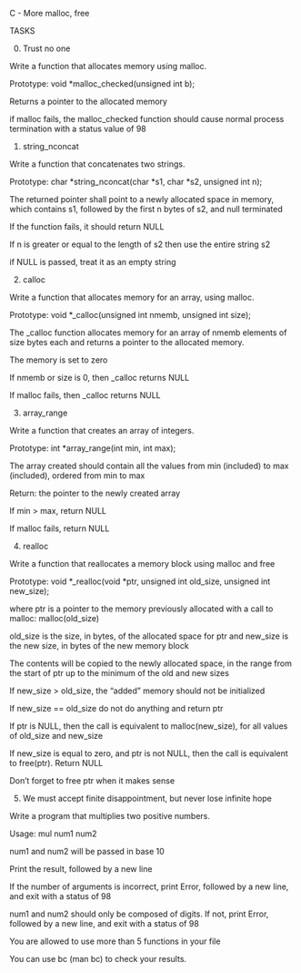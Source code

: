 C - More malloc, free
    
TASKS
		
0. Trust no one
   	 
Write a function that allocates memory using malloc.
      	

		
Prototype: void *malloc_checked(unsigned int b);
	   	

			
Returns a pointer to the allocated memory
	  

		
if malloc fails, the malloc_checked function should cause normal process termination with a status value of 98
   	  

		
1. string_nconcat
	
Write a function that concatenates two strings.
      	

		
Prototype: char *string_nconcat(char *s1, char *s2, unsigned int n);
	   	

			
The returned pointer shall point to a newly allocated space in memory, which contains s1, followed by the first n bytes of s2, and null terminated
    	     

		
If the function fails, it should return NULL
       

	
If n is greater or equal to the length of s2 then use the entire string s2
     

	
if NULL is passed, treat it as an empty string
   	

		
2. calloc
	
Write a function that allocates memory for an array, using malloc.
      	

		
Prototype: void *_calloc(unsigned int nmemb, unsigned int size);
	   	

			
The _calloc function allocates memory for an array of nmemb elements of size bytes each and returns a pointer to the allocated memory.
    	    

		
The memory is set to zero
    	   

		
If nmemb or size is 0, then _calloc returns NULL
   	 

		
If malloc fails, then _calloc returns NULL
   	  

		
3. array_range
	
Write a function that creates an array of integers.
      	

		
Prototype: int *array_range(int min, int max);
	       

		
The array created should contain all the values from min (included) to max (included), ordered from min to max
    	  

		
Return: the pointer to the newly created array
	    

		
If min > max, return NULL
       

	
If malloc fails, return NULL
   	  

		
4. realloc
	
Write a function that reallocates a memory block using malloc and free
      	

		
Prototype: void *_realloc(void *ptr, unsigned int old_size, unsigned int new_size);
	   	

			
where ptr is a pointer to the memory previously allocated with a call to malloc: malloc(old_size)
      	  

		
old_size is the size, in bytes, of the allocated space for ptr and new_size is the new size, in bytes of the new memory block
	    

		
The contents will be copied to the newly allocated space, in the range from the start of ptr up to the minimum of the old and new sizes
    	     

		
If new_size > old_size, the “added” memory should not be initialized
   	    

		
If new_size == old_size do not do anything and return ptr
   	    

		
If ptr is NULL, then the call is equivalent to malloc(new_size), for all values of old_size and new_size
       

	
If new_size is equal to zero, and ptr is not NULL, then the call is equivalent to free(ptr). Return NULL
   	    

		
Don’t forget to free ptr when it makes sense
      	     

		
5. We must accept finite disappointment, but never lose infinite hope
      
Write a program that multiplies two positive numbers.
      	

		
Usage: mul num1 num2
       	   

		
num1 and num2 will be passed in base 10
     	 

		
Print the result, followed by a new line
      	  

		
If the number of arguments is incorrect, print Error, followed by a new line, and exit with a status of 98
       

	
num1 and num2 should only be composed of digits. If not, print Error, followed by a new line, and exit with a status of 98
     	 

		
You are allowed to use more than 5 functions in your file
    	

		
You can use bc (man bc) to check your results.
